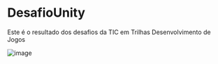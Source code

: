 # DesafioUnity
Este é o resultado dos desafios da TIC em Trilhas Desenvolvimento de Jogos

![image](https://github.com/user-attachments/assets/be70ae7a-78da-4b68-9bfe-b3b5e723a234)
